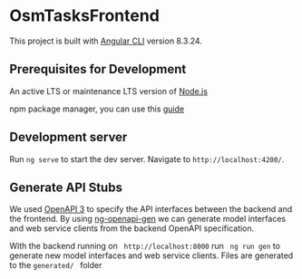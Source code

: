 # OsmTasksFrontend

This project is built with [Angular CLI](https://github.com/angular/angular-cli) version 8.3.24.

## Prerequisites for Development

An active LTS or maintenance LTS version of [Node.js](https://nodejs.org/en/about/releases/) 

npm package manager, you can use this [guide](https://docs.npmjs.com/downloading-and-installing-node-js-and-npm/)

## Development server

Run `ng serve` to start the dev server. Navigate to `http://localhost:4200/`.

## Generate API Stubs

We used [OpenAPI 3](https://swagger.io/specification/) to specify the API interfaces between the backend and the frontend. By using [ng-openapi-gen](https://www.npmjs.com/package/ng-openapi-gen) we can generate model interfaces and web service clients from the backend OpenAPI specification.

With the backend running on  ` http://localhost:8000` run  ` ng run gen` to generate new model interfaces and web service clients. Files are generated to the  `generated/ ` folder
